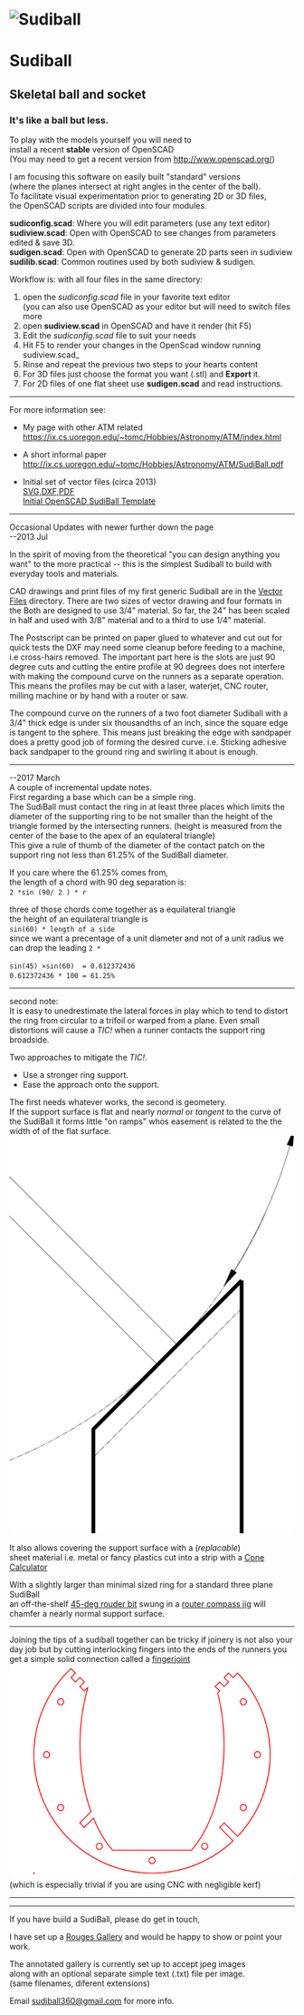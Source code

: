 ![Sudiball](https://ix.cs.uoregon.edu/~tomc/Hobbies/Astronomy/ATM/SudiBall/RoguesGallery/scad/open_sb1t.png)
========
# Sudiball
## Skeletal ball and socket  
### It's like a ball but less.   

To play with the models yourself you will need to  
install a recent __stable__ version of OpenSCAD  
(You may need to get a recent version from <http://www.openscad.org/>)

I am focusing this software on easily built "standard" versions  
(where the planes intersect at right angles in the center of the ball).   
To facilitate visual experimentation prior to generating 2D or 3D files,   
the OpenSCAD scripts are divided into four modules.


__sudiconfig.scad__: Where you will edit parameters (use any text editor)   
__sudiview.scad__:	 Open with OpenSCAD to see changes from parameters edited & save 3D.  
__sudigen.scad__:	 Open with OpenSCAD to generate 2D parts seen in sudiview  
__sudilib.scad__:	Common routines used by both sudiview & sudigen.   

Workflow is: with all four files in the same directory:  
1.  open the _sudiconfig.scad_ file in your favorite text editor  
  (you can also use OpenSCAD as your editor but will need to switch files more  
2.  open __sudiview.scad__ in OpenSCAD and have it render (hit F5)  
3.  Edit the _sudiconfig.scad_ file to suit your needs  
4.  Hit F5 to render your changes in the OpenScad window running sudiview.scad_  
5.  Rinse and repeat the previous two steps to your hearts content  
6.  For 3D files just choose the format you want (.stl) and __Export__ it.  
7.  For 2D files of one flat sheet use __sudigen.scad__ and read instructions.  

------------------------------------------------------------------------
For more information see:
  
- My page with other ATM related
https://ix.cs.uoregon.edu/~tomc/Hobbies/Astronomy/ATM/index.html  
 
- A short informal paper
http://ix.cs.uoregon.edu/~tomc/Hobbies/Astronomy/ATM/SudiBall.pdf

- Initial set of vector files (circa 2013)  
[SVG,DXF,PDF](vector_files/)  
[Initial OpenSCAD SudiBall Template](Mark_I/sudiball_template.scad/)


------------------------------------------------------------------------
Occasional Updates with newer further down the page  
--2013 Jul

In the spirit of moving from the theoretical "you can design anything you want" 
to the more practical -- this is the simplest Sudiball to build with everyday tools and materials. 

CAD drawings and print files of my first generic Sudiball are in the [Vector Files](/vector_files/) directory. 
There are two sizes of vector drawing and four formats in the
Both are designed to use 3/4" material. 
So far, the 24" has been scaled in half and used with 3/8" material 
and to a third to use 1/4" material. 

The Postscript can be printed on paper glued to whatever and cut out for quick tests 
the DXF may need some cleanup before feeding to a machine, i.e cross-hairs removed.
The important part here is the slots are just 90 degree cuts 
and cutting the entire profile at 90 degrees does not interfere 
with making the compound curve on the runners as a separate operation. 
This means the profiles may be cut with a laser, waterjet, CNC router, milling machine 
or by hand with a router or saw.

The compound curve on the runners of a two foot diameter Sudiball with a 3/4" thick edge 
is under six thousandths of an inch, since the square edge is tangent to the sphere. 
This means just breaking the edge with sandpaper does a pretty good job of forming the desired curve.
i.e. Sticking adhesive back sandpaper to the ground ring and swirling it about is enough.



--------------------------------------------------------------------------------

--2017 March  
A couple of incremental update notes.  
First regarding a base which can be a simple ring.  
The SudiBall must contact the ring in at least three places which limits the
diameter of the supporting ring to be not smaller than
the height of the triangle formed by the intersecting runners.
(height is measured from the center of the base to the apex of an equlateral triangle)  
This give a rule of thumb of the diameter of the contact patch on
the support ring not less than 61.25% of the SudiBall diameter.

If you care where the 61.25% comes from,  
the length of a chord with 90 deg separation is:  
`2 *sin (90/ 2 ) * r`

three of those chords come together as a equilateral triangle  
the height of an equilateral triangle is  
`sin(60) * length of a side`  
since we want a precentage of a unit diameter and not of a unit radius
we can drop the leading `2 *`

`sin(45) ×sin(60)  = 0.612372436`  
`0.612372436 * 100 = 61.25%`
 
------------------------------------------------------------------------------
second note:   
It is easy to unedrestimate the lateral forces in play which to tend to distort
the ring from circular to a trifoil or warped from a plane.
Even small distortions will cause a _TIC!_ when a runner contacts the support ring broadside.

Two approaches to mitigate the _TIC!_.  
- Use a stronger ring support.  
- Ease the approach onto the support.  

The first needs whatever works, the second is geometery.  
If the support surface is flat and nearly _normal_ or _tangent_ to the curve
of the SudiBall it forms little "on ramps" whos easement is related to 
the the width of of the flat surface.  
![conic easement](Gallery/nornal_support.png)

It also allows covering the support surface with a (_replacable_)   
sheet material i.e. metal or fancy plastics cut into a strip with a [Cone Calculator](https://duckduckgo.com/?q=cone+calculator&ia=web)

With a slightly larger than minimal sized ring for a standard three plane SudiBall  
an off-the-shelf [45-deg rouder bit](https://duckduckgo.com/?q=45+deg+router+bit+chamfer&iax=1&ia=images)
swung in a [router compass jig](https://duckduckgo.com/?q=router+compass+jig&iar=images&iax=1&ia=images) will chamfer
a nearly normal support surface.  

------------------------------------------------------------------------------

Joining the tips of a sudiball together can be tricky if joinery is not also your day job
but by cutting interlocking fingers into the ends of the runners you get a
simple solid connection called a [fingerjoint](https://en.wikipedia.org/wiki/Finger_joint)  
![fingerjoint](Gallery/sudiball_fingerjoint.png)  
(which is especially trivial if you are using  CNC with negligible kerf)

-------------------------------------------------------------------------------
-------------------------------------------------------------------------------

If you have build a SudiBall, please do get in touch,

I have set up a [Rouges Gallery](https://ix.cs.uoregon.edu/~tomc/Hobbies/Astronomy/ATM/SudiBall/RoguesGallery/index.html) and would be happy to show or point your work.

The annotated gallery is currently set up to accept jpeg images  
along with an optional separate simple text (.txt) file per image.  
(same filenames, diferent extensions)


Email sudiball360@gmail.com for more info.
